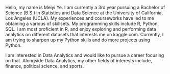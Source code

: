 

<!--
**Meiyi-Ye/Meiyi-Ye** is a ✨ _special_ ✨ repository because its `README.md` (this file) appears on your GitHub profile.

Here are some ideas to get you started:

- 🔭 I’m currently working on ...
- 🌱 I’m currently learning ...
- 👯 I’m looking to collaborate on ...
- 🤔 I’m looking for help with ...
- 💬 Ask me about ...
- 📫 How to reach me: ...
- 😄 Pronouns: ...
- ⚡ Fun fact: ...
-->

Hello, my name is Meiyi Ye. I am currently a 3rd year pursuing a Bachelor of Science (B.S.) in Statistics and Data Science at the University of California, Los Angeles (UCLA). My experiences and courseworks have led to me obtaining a various of skillsets. My programming skills include R, Python, SQL. I am most proficient in R, and enjoy exploring and performing data analytics on different datasets that interests me on kaggle.com. Currently, I am trying to sharpen up my Python skills and do more projects using Python. 

I am interested in Data Analytics and would like to pursue a career focusing on that. Alongside Data Analytics, my other fields of interests include, finance, political science, and sports.

